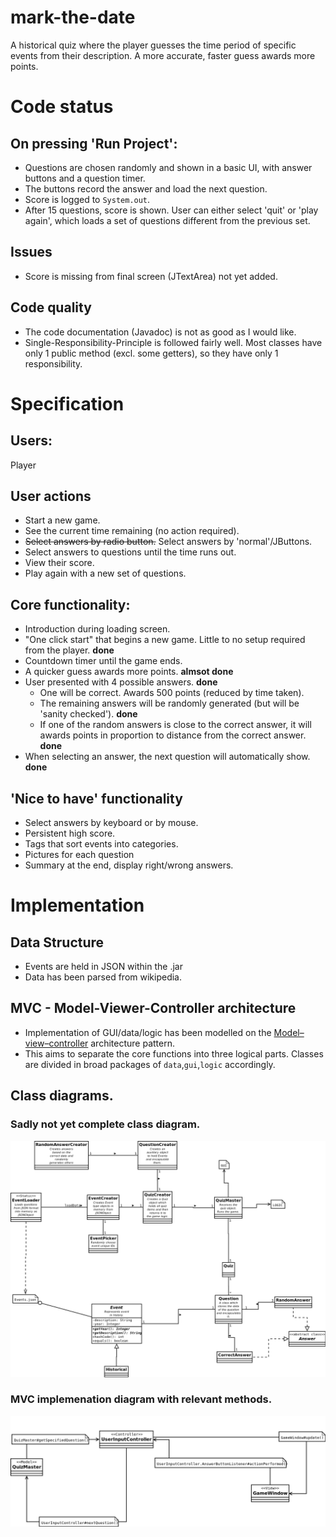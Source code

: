 # mark-the-date

A historical quiz where the player guesses the time period of specific events from their description. A more accurate, faster guess awards more points.

# Code status

## On pressing 'Run Project':
- Questions are chosen randomly and shown in a basic UI, with answer buttons and a question timer.
- The buttons record the answer and load the next question.
- Score is logged to `System.out`.
- After 15 questions, score is shown. User can either select 'quit' or 'play again', which loads a set of questions different from the previous set.

## Issues
- Score is missing from final screen (JTextArea) not yet added.

## Code quality
- The code documentation (Javadoc) is not as good as I would like.
- Single-Responsibility-Principle is followed fairly well. Most classes have only 1 public method (excl. some getters), so they have only 1 responsibility.

# Specification

## Users:

Player

## User actions

- Start a new game.
- See the current time remaining (no action required).
- ~~Select answers by radio button.~~ Select answers by 'normal'/JButtons.
- Select answers to questions until the time runs out.
- View their score.
- Play again with a new set of questions.


## Core functionality:

- Introduction during loading screen.
- "One click start" that begins a new game. Little to no setup required from the player. __done__
- Countdown timer until the game ends.
- A quicker guess awards more points. __almsot done__
- User presented with 4 possible answers. __done__
  - One will be correct. Awards 500 points (reduced by time taken).
  - The remaining answers will be randomly generated (but will be 'sanity checked'). __done__
  - If one of the random answers is close to the correct answer, it will awards points in proportion to distance from the correct answer. __done__
- When selecting an answer, the next question will automatically show. __done__

## 'Nice to have' functionality

- Select answers by keyboard or by mouse.
- Persistent high score.
- Tags that sort events into categories.
- Pictures for each question
- Summary at the end, display right/wrong answers.

# Implementation

## Data Structure

- Events are held in JSON within the .jar
- Data has been parsed from wikipedia.

## MVC - Model-Viewer-Controller architecture

- Implementation of GUI/data/logic has been modelled on the [Model–view–controller](https://en.wikipedia.org/wiki/Model%E2%80%93view%E2%80%93controller) architecture pattern.
- This aims to separate the core functions into three logical parts. Classes are divided in broad packages of `data`,`gui`,`logic` accordingly.



## Class diagrams.
### Sadly not yet complete class diagram.
![Data model diagram ()](https://github.com/yherin/mark-the-date/blob/master/documentation/mark-the-date-data.png)
### MVC implemenation diagram with relevant methods.
![MVC diagram](https://github.com/yherin/mark-the-date/blob/master/documentation/mvc.png)
